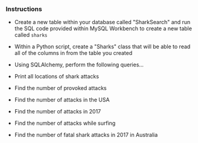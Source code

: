 ### Instructions

* Create a new table within your database called "SharkSearch" and run the SQL code provided within MySQL Workbench to create a new table called `sharks`

* Within a Python script, create a "Sharks" class that will be able to read all of the columns in from the table you created

* Using SQLAlchemy, perform the following queries...

* Print all locations of shark attacks

* Find the number of provoked attacks

* Find the number of attacks in the USA

* Find the number of attacks in 2017

* Find the number of attacks while surfing

* Find the number of fatal shark attacks in 2017 in Australia